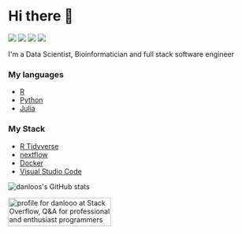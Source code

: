# Hi there 👋
[![](https://img.shields.io/badge/LinkedIn-danlooo-%232664a9)](https://www.linkedin.com/in/danlooo)
[![](https://img.shields.io/badge/GitHub-danlooo-black)](https://github.com/danlooo/danlooo)
[![](https://img.shields.io/badge/ORCiD-0000--0002--4024--4443-%23a5cd39)](https://orcid.org/0000-0002-4024-4443)
[![](https://img.shields.io/badge/stackoverflow-danlooo-%23f48225)](https://stackoverflow.com/users/16853114/danlooo)

I'm a Data Scientist, Bioinformatician and full stack software engineer

### My languages

- [R](https://www.r-project.org/)
- [Python](https://www.python.org/)
- [Julia](https://julialang.org/)

### My Stack

- [R Tidyverse](https://www.tidyverse.org/)
- [nextflow](https://www.nextflow.io/)
- [Docker](https://www.docker.com/)
- [Visual Studio Code](https://code.visualstudio.com/)

![danloos's GitHub stats](https://github-readme-stats.vercel.app/api?username=danlooo&theme=dark&show_icons=true)

<a href="https://stackoverflow.com/users/16853114/danlooo"><img src="https://stackoverflow.com/users/flair/16853114.png" width="208" height="58" alt="profile for danlooo at Stack Overflow, Q&amp;A for professional and enthusiast programmers" title="profile for danlooo at Stack Overflow, Q&amp;A for professional and enthusiast programmers"></a>
